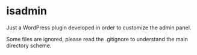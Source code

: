 isadmin
=======

Just a WordPress plugin developed in order to customize the admin panel.

Some files are ignored, please read the .gitignore to understand the main directory scheme.
